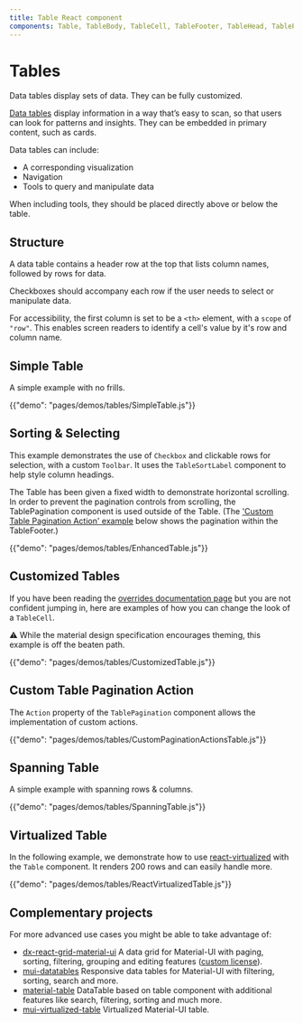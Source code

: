```yaml
---
title: Table React component
components: Table, TableBody, TableCell, TableFooter, TableHead, TablePagination, TableRow, TableSortLabel
---
```


# Tables

<p class="description">Data tables display sets of data. They can be fully customized.</p>

[Data tables](https://material.io/design/components/data-tables.html) display information in a way that’s easy to scan, so that users can look for patterns and insights. They can be embedded in primary content, such as cards.

Data tables can include:

- A corresponding visualization
- Navigation
- Tools to query and manipulate data

When including tools, they should be placed directly above or below the table.

## Structure

A data table contains a header row at the top that lists column names, followed by rows for data.

Checkboxes should accompany each row if the user needs to select or manipulate data.

For accessibility, the first column is set to be a `<th>` element, with a `scope` of `"row"`. This enables screen readers to identify a cell's value by it's row and column name.

## Simple Table

A simple example with no frills.

{{"demo": "pages/demos/tables/SimpleTable.js"}}

## Sorting & Selecting

This example demonstrates the use of `Checkbox` and clickable rows for selection, with a custom `Toolbar`. It uses the `TableSortLabel` component to help style column headings.

The Table has been given a fixed width to demonstrate horizontal scrolling. In order to prevent the pagination controls from scrolling, the TablePagination component is used outside of the Table. (The ['Custom Table Pagination Action' example](#custom-table-pagination-action) below shows the pagination within the TableFooter.)

{{"demo": "pages/demos/tables/EnhancedTable.js"}}

## Customized Tables

If you have been reading the [overrides documentation page](/customization/overrides/)
but you are not confident jumping in,
here are examples of how you can change the look of a `TableCell`.

⚠️ While the material design specification encourages theming, this example is off the beaten path.

{{"demo": "pages/demos/tables/CustomizedTable.js"}}

## Custom Table Pagination Action

The `Action` property of the `TablePagination` component allows the implementation of
custom actions.

{{"demo": "pages/demos/tables/CustomPaginationActionsTable.js"}}

## Spanning Table

A simple example with spanning rows & columns.

{{"demo": "pages/demos/tables/SpanningTable.js"}}

## Virtualized Table

In the following example, we demonstrate how to use [react-virtualized](https://github.com/bvaughn/react-virtualized) with the `Table` component. It renders 200 rows and can easily handle more.

{{"demo": "pages/demos/tables/ReactVirtualizedTable.js"}}

## Complementary projects

For more advanced use cases you might be able to take advantage of:

- [dx-react-grid-material-ui](https://devexpress.github.io/devextreme-reactive/react/grid/) A data grid for Material-UI with paging, sorting, filtering, grouping and editing features ([custom license](https://js.devexpress.com/licensing/)).
- [mui-datatables](https://github.com/gregnb/mui-datatables) Responsive data tables for Material-UI with filtering, sorting, search and more.
- [material-table](https://github.com/mbrn/material-table) DataTable based on table component with additional features like search, filtering, sorting and much more.
- [mui-virtualized-table](https://github.com/techniq/mui-virtualized-table) Virtualized Material-UI table.
